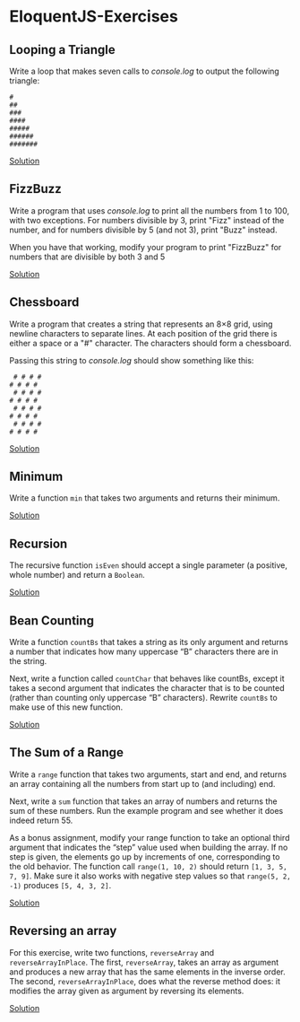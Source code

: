 # EloquentJS-Exercises

## Looping a Triangle

Write a loop that makes seven calls to *console.log* to output the following triangle: 

```
#
##
###
####
#####
######
#######
```
[Solution](https://github.com/RasulovaB/EloquentJS-Exercises/blob/master/loops.js)

## FizzBuzz

Write a program that uses *console.log* to print all the numbers from 1 to 100, with two exceptions. For numbers divisible by 3, print "Fizz" instead of the number, and for numbers divisible by 5 (and not 3), print "Buzz" instead.

When you have that working, modify your program to print "FizzBuzz" for numbers that are divisible by both 3 and 5

[Solution](https://github.com/RasulovaB/EloquentJS-Exercises/blob/master/fizzBuzz.js)

## Chessboard

Write a program that creates a string that represents an 8×8 grid, using newline characters to separate lines. At each position of the grid there is either a space or a "#" character. The characters should form a chessboard.

Passing this string to *console.log* should show something like this:

```
 # # # #
# # # # 
 # # # #
# # # # 
 # # # #
# # # # 
 # # # #
# # # #
```
[Solution](https://github.com/RasulovaB/EloquentJS-Exercises/blob/master/chess.js)

## Minimum

Write a function `min` that takes two arguments and returns their minimum.

[Solution](https://github.com/RasulovaB/EloquentJS-Exercises/blob/master/min.js)

## Recursion

The recursive function `isEven` should accept a single parameter (a positive, whole number) and return a `Boolean`.

[Solution](https://github.com/RasulovaB/EloquentJS-Exercises/blob/master/recursion.js)

## Bean Counting

Write a function `countBs` that takes a string as its only argument and returns a number that indicates how many uppercase “B” characters there are in the string.

Next, write a function called `countChar` that behaves like countBs, except it takes a second argument that indicates the character that is to be counted (rather than counting only uppercase “B” characters). Rewrite `countBs` to make use of this new function.

[Solution](https://github.com/RasulovaB/EloquentJS-Exercises/blob/master/beanCount.js)

## The Sum of a Range

Write a `range` function that takes two arguments, start and end, and returns an array containing all the numbers from start up to (and including) end.

Next, write a `sum` function that takes an array of numbers and returns the sum of these numbers. Run the example program and see whether it does indeed return 55.

As a bonus assignment, modify your range function to take an optional third argument that indicates the “step” value used when building the array. If no step is given, the elements go up by increments of one, corresponding to the old behavior. The function call `range(1, 10, 2)` should return `[1, 3, 5, 7, 9]`. Make sure it also works with negative step values so that `range(5, 2, -1)` produces `[5, 4, 3, 2]`.

[Solution](https://github.com/RasulovaB/EloquentJS-Exercises/blob/master/SumOfRange.js)

## Reversing an array

For this exercise, write two functions, `reverseArray` and `reverseArrayInPlace`. The first, `reverseArray`, takes an array as argument and produces a new array that has the same elements in the inverse order. The second, `reverseArrayInPlace`, does what the reverse method does: it modifies the array given as argument by reversing its elements.

[Solution](https://github.com/RasulovaB/EloquentJS-Exercises/blob/master/ReverseArray.js)







